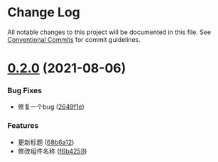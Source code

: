 # Change Log

All notable changes to this project will be documented in this file.
See [Conventional Commits](https://conventionalcommits.org) for commit guidelines.

# [0.2.0](https://github.com/anchor123/lerna-repo/compare/v1.0.1...v0.2.0) (2021-08-06)


### Bug Fixes

* 修复一个bug ([2649f1e](https://github.com/anchor123/lerna-repo/commit/2649f1e6d3f2e399d15003e8d51b09289d03519c))


### Features

* 更新标题 ([68b6a12](https://github.com/anchor123/lerna-repo/commit/68b6a12a50d8bfa3fe5e96f52f4fd0aa505459b6))
* 修改组件名称 ([f6b4259](https://github.com/anchor123/lerna-repo/commit/f6b42591e1f3eee3163002b40bb650c8bdcaa703))
